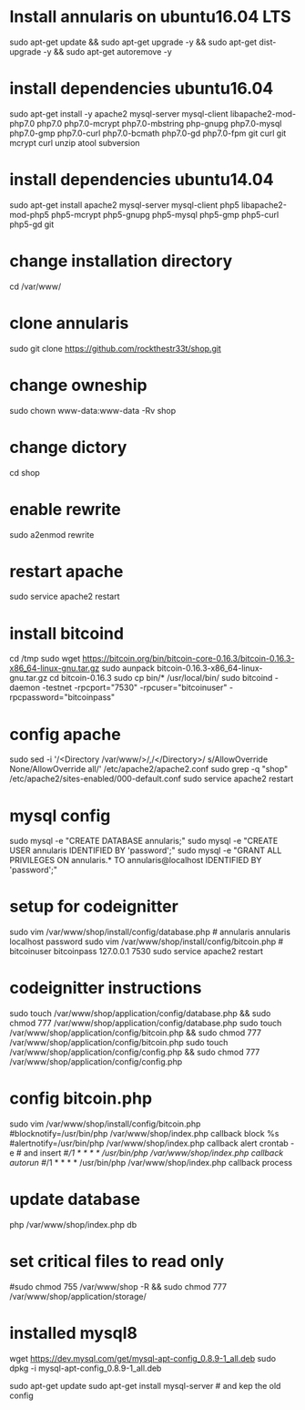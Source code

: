 # Install annularis on ubuntu16.04 LTS
sudo apt-get update && sudo apt-get upgrade -y && sudo apt-get dist-upgrade -y && sudo apt-get autoremove -y 

# install dependencies ubuntu16.04
sudo apt-get install -y apache2 mysql-server mysql-client libapache2-mod-php7.0 php7.0 php7.0-mcrypt php7.0-mbstring php-gnupg php7.0-mysql php7.0-gmp php7.0-curl php7.0-bcmath php7.0-gd php7.0-fpm git curl git mcrypt curl unzip atool subversion  

# install dependencies ubuntu14.04
sudo apt-get install apache2 mysql-server mysql-client php5 libapache2-mod-php5 php5-mcrypt php5-gnupg php5-mysql php5-gmp php5-curl php5-gd git

# change installation directory
cd /var/www/

# clone annularis
sudo git clone https://github.com/rockthestr33t/shop.git

# change owneship
sudo chown www-data:www-data -Rv shop

# change dictory
cd shop

# enable rewrite
sudo a2enmod rewrite

# restart apache
sudo service apache2 restart

# install bitcoind
cd /tmp
sudo wget https://bitcoin.org/bin/bitcoin-core-0.16.3/bitcoin-0.16.3-x86_64-linux-gnu.tar.gz
sudo aunpack bitcoin-0.16.3-x86_64-linux-gnu.tar.gz 
cd bitcoin-0.16.3
sudo cp bin/* /usr/local/bin/
sudo bitcoind -daemon -testnet -rpcport="7530" -rpcuser="bitcoinuser" -rpcpassword="bitcoinpass"

# config apache
sudo sed -i '/<Directory \/var\/www\/>/,/<\/Directory>/ s/AllowOverride None/AllowOverride all/' /etc/apache2/apache2.conf
sudo grep -q "shop" /etc/apache2/sites-enabled/000-default.conf
sudo service apache2 restart

# mysql config
sudo mysql -e "CREATE DATABASE annularis;"
sudo mysql -e "CREATE USER annularis IDENTIFIED BY 'password';"
sudo mysql -e "GRANT ALL PRIVILEGES ON annularis.* TO annularis@localhost IDENTIFIED BY 'password';"

# setup for codeignitter
sudo vim /var/www/shop/install/config/database.php # annularis annularis localhost password
sudo vim /var/www/shop/install/config/bitcoin.php # bitcoinuser bitcoinpass 127.0.0.1 7530
sudo service apache2 restart

# codeignitter instructions
sudo touch /var/www/shop/application/config/database.php && sudo chmod 777 /var/www/shop/application/config/database.php
sudo touch /var/www/shop/application/config/bitcoin.php && sudo chmod 777 /var/www/shop/application/config/bitcoin.php
sudo touch /var/www/shop/application/config/config.php && sudo chmod 777 /var/www/shop/application/config/config.php

# config bitcoin.php
sudo vim /var/www/shop/install/config/bitcoin.php
#blocknotify=/usr/bin/php /var/www/shop/index.php callback block %s 
#alertnotify=/usr/bin/php /var/www/shop/index.php callback alert
crontab -e # and insert
#*/1 * * * * /usr/bin/php /var/www/shop/index.php callback autorun
#*/1 * * * * /usr/bin/php /var/www/shop/index.php callback process

# update database
php /var/www/shop/index.php db

# set critical files to read only 
#sudo chmod 755 /var/www/shop -R && sudo chmod 777 /var/www/shop/application/storage/ 

# installed mysql8
wget https://dev.mysql.com/get/mysql-apt-config_0.8.9-1_all.deb
sudo dpkg -i mysql-apt-config_0.8.9-1_all.deb

sudo apt-get update
sudo apt-get install mysql-server # and kep the old config
















